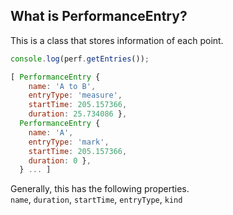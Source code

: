 ## What is PerformanceEntry?

This is a class that stores information of each point.

```js
console.log(perf.getEntries());

[ PerformanceEntry {
    name: 'A to B',
    entryType: 'measure',
    startTime: 205.157366,
    duration: 25.734086 },
  PerformanceEntry {
    name: 'A',
    entryType: 'mark',
    startTime: 205.157366,
    duration: 0 },
  } ... ]
```

Generally, this has the following properties.  
`name`, `duration`, `startTime`, `entryType`, `kind`